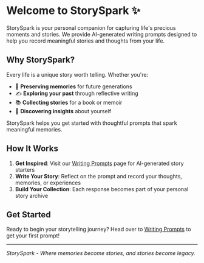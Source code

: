 # Welcome to StorySpark ✨

StorySpark is your personal companion for capturing life's precious moments and stories. We provide AI-generated writing prompts designed to help you record meaningful stories and thoughts from your life.

## Why StorySpark?

Every life is a unique story worth telling. Whether you're:

- 📝 **Preserving memories** for future generations
- ✍️ **Exploring your past** through reflective writing
- 📚 **Collecting stories** for a book or memoir
- 💭 **Discovering insights** about yourself

StorySpark helps you get started with thoughtful prompts that spark meaningful memories.

## How It Works

1. **Get Inspired**: Visit our [Writing Prompts](prompts.md) page for AI-generated story starters
2. **Write Your Story**: Reflect on the prompt and record your thoughts, memories, or experiences
3. **Build Your Collection**: Each response becomes part of your personal story archive

## Get Started

Ready to begin your storytelling journey? Head over to [Writing Prompts](prompts.md) to get your first prompt!

---

*StorySpark - Where memories become stories, and stories become legacy.*

